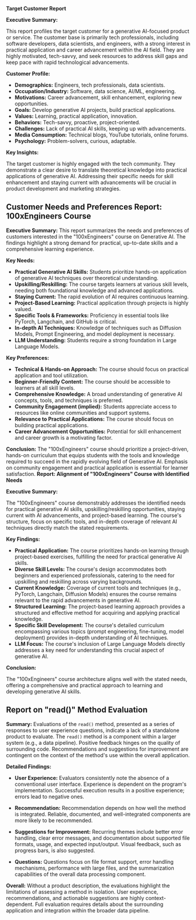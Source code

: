 **Target Customer Report**

**Executive Summary:**

This report profiles the target customer for a generative AI-focused product or service.  The customer base is primarily tech professionals, including software developers, data scientists, and engineers, with a strong interest in practical application and career advancement within the AI field.  They are highly motivated, tech-savvy, and seek resources to address skill gaps and keep pace with rapid technological advancements.

**Customer Profile:**

* **Demographics:** Engineers, tech professionals, data scientists.
* **Occupation/Industry:** Software, data science, AI/ML, engineering.
* **Motivations:** Career advancement, skill enhancement, exploring new opportunities.
* **Goals:**  Develop generative AI projects, build practical applications.
* **Values:** Learning, practical application, innovation.
* **Behaviors:** Tech-savvy, proactive, project-oriented.
* **Challenges:** Lack of practical AI skills, keeping up with advancements.
* **Media Consumption:** Technical blogs, YouTube tutorials, online forums.
* **Psychology:** Problem-solvers, curious, adaptable.


**Key Insights:**

The target customer is highly engaged with the tech community. They demonstrate a clear desire to translate theoretical knowledge into practical applications of generative AI. Addressing their specific needs for skill enhancement and staying current with advancements will be crucial in product development and marketing strategies.
## Customer Needs and Preferences Report: 100xEngineers Course

**Executive Summary:** This report summarizes the needs and preferences of customers interested in the "100xEngineers" course on Generative AI.  The findings highlight a strong demand for practical, up-to-date skills and a comprehensive learning experience.

**Key Needs:**

* **Practical Generative AI Skills:**  Students prioritize hands-on application of generative AI techniques over theoretical understanding.
* **Upskilling/Reskilling:**  The course targets learners at various skill levels, needing both foundational knowledge and advanced applications.
* **Staying Current:**  The rapid evolution of AI requires continuous learning.
* **Project-Based Learning:**  Practical application through projects is highly valued.
* **Specific Tools & Frameworks:** Proficiency in essential tools like PyTorch, Langchain, and GitHub is critical.
* **In-depth AI Techniques:**  Knowledge of techniques such as Diffusion Models, Prompt Engineering, and model deployment is necessary.
* **LLM Understanding:**  Students require a strong foundation in Large Language Models.

**Key Preferences:**

* **Technical & Hands-on Approach:**  The course should focus on practical application and tool utilization.
* **Beginner-Friendly Content:**  The course should be accessible to learners at all skill levels.
* **Comprehensive Knowledge:**  A broad understanding of generative AI concepts, tools, and techniques is preferred.
* **Community Engagement (implied):** Students appreciate access to resources like online communities and support systems.
* **Relevance to Practical Applications:**  The course should focus on building practical applications.
* **Career Advancement Opportunities:**  Potential for skill enhancement and career growth is a motivating factor.

**Conclusion:**  The "100xEngineers" course should prioritize a project-driven, hands-on curriculum that equips students with the tools and knowledge required to succeed in the rapidly evolving field of Generative AI.  Emphasis on community engagement and practical application is essential for learner satisfaction.
**Report: Alignment of "100xEngineers" Course with Identified Needs**

**Executive Summary:**

The "100xEngineers" course demonstrably addresses the identified needs for practical generative AI skills, upskilling/reskilling opportunities, staying current with AI advancements, and project-based learning.  The course's structure, focus on specific tools, and in-depth coverage of relevant AI techniques directly match the stated requirements.


**Key Findings:**

* **Practical Application:** The course prioritizes hands-on learning through project-based exercises, fulfilling the need for practical generative AI skills.
* **Diverse Skill Levels:**  The course's design accommodates both beginners and experienced professionals, catering to the need for upskilling and reskilling across varying backgrounds.
* **Current Knowledge:** Coverage of current tools and techniques (e.g., PyTorch, Langchain, Diffusion Models) ensures the course remains relevant to the rapid advancements in generative AI.
* **Structured Learning:**  The project-based learning approach provides a structured and effective method for acquiring and applying practical knowledge.
* **Specific Skill Development:** The course's detailed curriculum encompassing various topics (prompt engineering, fine-tuning, model deployment) provides in-depth understanding of AI techniques.
* **LLM Focus:** The course's inclusion of Large Language Models directly addresses a key need for understanding this crucial aspect of generative AI.


**Conclusion:**

The "100xEngineers" course architecture aligns well with the stated needs, offering a comprehensive and practical approach to learning and developing generative AI skills.
## Report on "read()" Method Evaluation

**Summary:**  Evaluations of the `read()` method, presented as a series of responses to user experience questions, indicate a lack of a standalone product to evaluate.  The `read()` method is a component within a larger system (e.g., a data pipeline).  Positive feedback hinges on the quality of surrounding code.  Recommendations and suggestions for improvement are contingent on the context of the method's use within the overall application.

**Detailed Findings:**

* **User Experience:**  Evaluators consistently note the absence of a conventional user interface.  Experience is dependent on the program's implementation. Successful execution results in a positive experience; errors lead to negative ones.

* **Recommendation:**  Recommendation depends on how well the method is integrated. Reliable, documented, and well-integrated components are more likely to be recommended.

* **Suggestions for Improvement:**  Recurring themes include better error handling, clear error messages, and documentation about supported file formats, usage, and expected input/output.  Visual feedback, such as progress bars, is also suggested.

* **Questions:**  Questions focus on file format support, error handling mechanisms, performance with large files, and the summarization capabilities of the overall data processing component.


**Overall:**  Without a product description, the evaluations highlight the limitations of assessing a method in isolation.  User experience, recommendations, and actionable suggestions are highly context-dependent.  Full evaluation requires details about the surrounding application and integration within the broader data pipeline.
